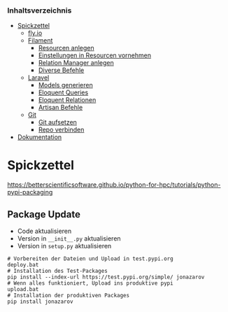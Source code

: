 ### Inhaltsverzeichnis

* [Spickzettel](#spickzettel)
    * [fly.io](#flyio)
    * [Filament](#filament)
        * [Resourcen anlegen](#resourcen-anlegen)
        * [Einstellungen in Resourcen vornehmen](#einstellungen-in-resourcen-vornehmen)
        * [Relation Manager anlegen](#relation-manager-anlegen)
        * [Diverse Befehle](#diverse-befehle)
    * [Laravel](#laravel)
        * [Models generieren](#models-generieren)
        * [Eloquent Queries](#eloquent-queries)
        * [Eloquent Relationen](#eloquent-relationen)
        * [Artisan Befehle](#artisan-befehle)
    * [Git](#git)
        * [Git aufsetzen](#git-aufsetzen)
        * [Repo verbinden](#repo-verbinden)
* [Dokumentation](#dokumentation)

# Spickzettel
https://betterscientificsoftware.github.io/python-for-hpc/tutorials/python-pypi-packaging

## Package Update
* Code aktualisieren
* Version in `__init__.py` aktualisieren
* Version in `setup.py` aktualisieren
```shell
# Vorbereiten der Dateien und Upload in test.pypi.org
deploy.bat
# Installation des Test-Packages
pip install --index-url https://test.pypi.org/simple/ jonazarov
# Wenn alles funktioniert, Upload ins produktive pypi
upload.bat
# Installation der produktiven Packages
pip install jonazarov
```
